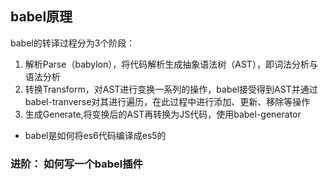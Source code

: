 
## babel原理
babel的转译过程分为3个阶段：
1. 解析Parse（babylon），将代码解析生成抽象语法树（AST），即词法分析与语法分析
2. 转换Transform，对AST进行变换一系列的操作，babel接受得到AST并通过babel-tranverse对其进行遍历，在此过程中进行添加、更新、移除等操作
3. 生成Generate,将变换后的AST再转换为JS代码，使用babel-generator

- babel是如何将es6代码编译成es5的

### 进阶： 如何写一个babel插件